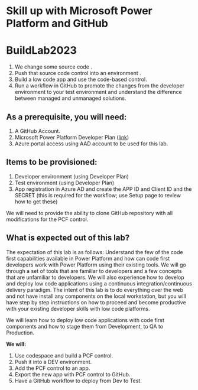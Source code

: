 # Skill up with Microsoft Power Platform and GitHub
#
# BuildLab2023


1. We change some source code .
2. Push that source code control into an environment .
3. Build a low code app and use the code-based control.
4. Run a workflow in GitHub to promote the changes from the developer environment to your test environment and understand the difference between managed and unmanaged solutions.


## **As a prerequisite, you will need:**
1. A GitHub Account.
2. Microsoft Power Platform Developer Plan ([link](https://powerapps.microsoft.com/en-us/developerplan/))
3. Azure portal access using AAD account to be used for this lab.

## **Items to be provisioned:**
1) Developer environment (using Developer Plan)
2) Test environment (using Developer Plan)
3) App registration in Azure AD and create the APP ID and Client ID and the SECRET (this is required for the workflow; use Setup page to review how to get these)

We will need to provide the ability to clone GitHub repository with all modifications for the PCF control.

## **What is expected out of this lab?**

The expectation of this lab is as follows: 
Understand the few of the code first capabilities available in Power Platform and how can code first developers work with Power Platform using their existing tools. We will go through a set of tools that are familiar to developers and a few concepts that are unfamiliar to developers. We will also experience how to develop and deploy low code applications using a continuous integration/continuous delivery paradigm. The intent of this lab is to do everything over the web and not have install any components on the local workstation, but you will have step by 
step instructions on how to proceed and become productive with your existing developer skills with low code platforms.

We will learn how to deploy low code applications with code first components and how to stage them from Development, to QA to Production. 

**We will:**
1. Use codespace and build a PCF control.
2. Push it into a DEV environment.
3. Add the PCF control to an app.
4. Export the new app with PCF control to GitHub.
5. Have a GitHub workflow to deploy from Dev to Test.
